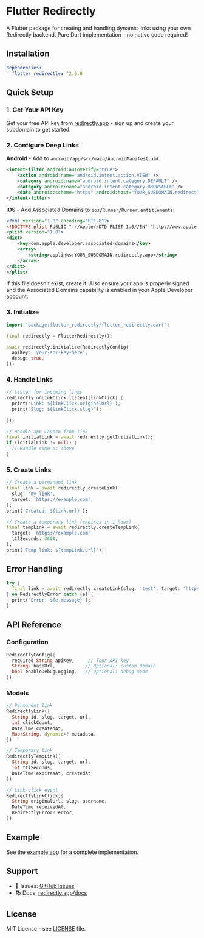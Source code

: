 # Flutter Redirectly

A Flutter package for creating and handling dynamic links using your own Redirectly backend. Pure Dart implementation - no native code required!

## Installation

```yaml
dependencies:
  flutter_redirectly: ^2.0.0
```

## Quick Setup

### 1. Get Your API Key

Get your free API key from [redirectly.app](https://redirectly.app) - sign up and create your subdomain to get started.

### 2. Configure Deep Links

**Android** - Add to `android/app/src/main/AndroidManifest.xml`:

```xml
<intent-filter android:autoVerify="true">
    <action android:name="android.intent.action.VIEW" />
    <category android:name="android.intent.category.DEFAULT" />
    <category android:name="android.intent.category.BROWSABLE" />
    <data android:scheme="https" android:host="YOUR_SUBDOMAIN.redirectly.app" />
</intent-filter>
```

**iOS** - Add Associated Domains to `ios/Runner/Runner.entitlements`:

```xml
<?xml version="1.0" encoding="UTF-8"?>
<!DOCTYPE plist PUBLIC "-//Apple//DTD PLIST 1.0//EN" "http://www.apple.com/DTDs/PropertyList-1.0.dtd">
<plist version="1.0">
<dict>
    <key>com.apple.developer.associated-domains</key>
    <array>
        <string>applinks:YOUR_SUBDOMAIN.redirectly.app</string>
    </array>
</dict>
</plist>
```

If this file doesn't exist, create it. Also ensure your app is properly signed and the Associated Domains capability is enabled in your Apple Developer account.

### 3. Initialize

```dart
import 'package:flutter_redirectly/flutter_redirectly.dart';

final redirectly = FlutterRedirectly();

await redirectly.initialize(RedirectlyConfig(
  apiKey: 'your-api-key-here',
  debug: true,
));
```

### 4. Handle Links

```dart
// Listen for incoming links
redirectly.onLinkClick.listen((linkClick) {
  print('Link: ${linkClick.originalUrl}');
  print('Slug: ${linkClick.slug}');
  
});

// Handle app launch from link
final initialLink = await redirectly.getInitialLink();
if (initialLink != null) {
  // Handle same as above
}
```

### 5. Create Links

```dart
// Create a permanent link
final link = await redirectly.createLink(
  slug: 'my-link',
  target: 'https://example.com',
);
print('Created: ${link.url}');

// Create a temporary link (expires in 1 hour)
final tempLink = await redirectly.createTempLink(
  target: 'https://example.com',
  ttlSeconds: 3600,
);
print('Temp link: ${tempLink.url}');
```

## Error Handling

```dart
try {
  final link = await redirectly.createLink(slug: 'test', target: 'https://example.com');
} on RedirectlyError catch (e) {
  print('Error: ${e.message}');
}
```

## API Reference

### Configuration

```dart
RedirectlyConfig({
  required String apiKey,     // Your API key
  String? baseUrl,           // Optional: custom domain
  bool enableDebugLogging,   // Optional: debug mode
})
```

### Models

```dart
// Permanent link
RedirectlyLink({
  String id, slug, target, url,
  int clickCount,
  DateTime createdAt,
  Map<String, dynamic>? metadata,
})

// Temporary link  
RedirectlyTempLink({
  String id, slug, target, url,
  int ttlSeconds,
  DateTime expiresAt, createdAt,
})

// Link click event
RedirectlyLinkClick({
  String originalUrl, slug, username,
  DateTime receivedAt,
  RedirectlyError? error,
})
```

## Example

See the [example app](./example) for a complete implementation.

## Support

- 🐛 Issues: [GitHub Issues](https://github.com/redirectly-app/flutter_redirectly/issues)
- 📚 Docs: [redirectly.app/docs](https://redirectly.app/docs)

## License

MIT License - see [LICENSE](LICENSE) file.
